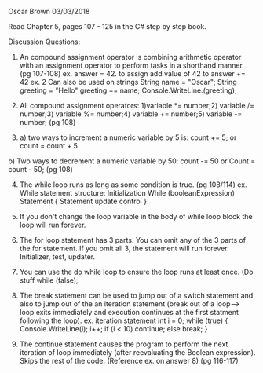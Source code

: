 Oscar Brown
03/03/2018

Read Chapter 5, pages 107 - 125 in the C# step by step book.

Discussion Questions:

1. An compound assignment operator is combining arithmetic operator with an assignment operator to perform tasks in a shorthand manner. (pg 107-108)
ex. answer = 42. to assign add value of 42 to answer += 42
ex. 2 Can also be used on strings
String name = "Oscar";
String greeting = "Hello"
greeting += name;
Console.WriteLine.(greeting);

2. All compound assignment operators: 1)variable *= number;2) variable /= number;3) variable %= number;4) variable += number;5) variable -= number; (pg 108)

3. a) two ways to increment a numeric variable by 5 is: 
count += 5;
or 
count = count + 5

b) Two ways to decrement a numeric variable by 50:
count -= 50
or
Count = count - 50; (pg 108)

4. The while loop runs as long as some condition is true. (pg 108/114)
ex. While statement structure:
Initialization
While (booleanExpression)
Statement
{
Statement
update control
}

5. If you don't change the loop variable in the body of while loop block the loop will run forever.

6. The for loop statement has 3 parts. You can omit any of the 3 parts of the for statement. If you omit all 3, the statement will run forever. Initializer, test, updater.
7. You can use the do while loop to ensure the loop runs at least once. (Do stuff while (false);
8. The break statement can be used to jump out of a switch statement and also to jump out of the an iteration statement (break out of a loop--> loop exits immediately and execution continues at the first statment following the loop).
ex. iteration statement
int i = 0;
while (true)
{
Console.WriteLine(i);
i++;
if (i < 10)
    continue;
else
    break;
}
9. The continue statement causes the program to perform the next iteration of loop immediately (after reevaluating the Boolean expression). Skips the rest of the code. (Reference ex. on answer 8) (pg 116-117)